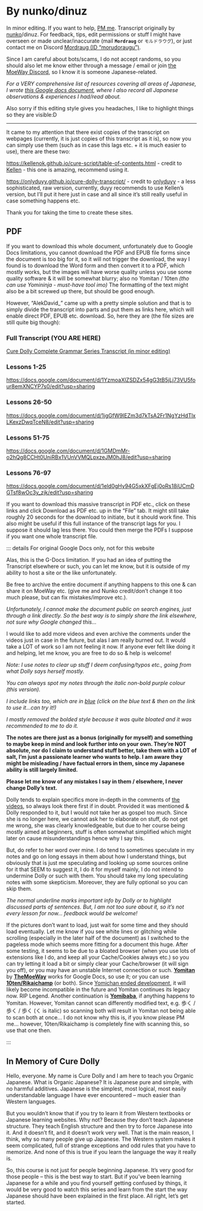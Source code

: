 # By nunko/dinuz

In minor editing. If you want to help, [PM me]('mailto:adokapus@gmail.com'). Transcript originally by [nunko](https://discord.com/users/367391904343523339)/dinuz.
For feedback, tips, edit permissions or stuff I might have overseen or made unclear/inaccurate (mail <code>**Mordraug**</code> or `モルドラウグ`), or just contact me on Discord [Mordraug (ID “morudoraugu”)](https://discord.com/users/501133947044888605).  

Since I am careful about bots/scams, I do not accept randoms, so you should also let me know either through a message / email or join [the MoeWay Discord](https://discord.gg/zf3QTdsD), so I know it is someone Japanese-related.

*For a VERY comprehensive list of resources covering all areas of Japanese, I wrote [this Google docs document](https://docs.google.com/document/d/1kxYa53a2UjnpMZyHdU-YNuctkq6wHT3cJ00Z5poj2hY/edit#), where I also record all Japanese observations & experiences I had/read about.*

Also sorry if this editing style gives you headaches, I like to highlight things so they are visible:D

---

It came to my attention that there exist copies of the transcript on webpages (currently, it is just copies of this transcript as it is), so now you can simply use them (such as in case this lags etc. + it is much easier to use), there are these two:

https://kellenok.github.io/cure-script/table-of-contents.html - credit to [Kellen](https://bento.me/kln) - this one is amazing, recommend using it.

https://onlyduyy.github.io/cure-dolly-transcript/ - credit to [onlyduyy](http://discordapp.com/users/1033545096286720102) - a less sophisticated, raw version, currently, duyy recommends to use Kellen’s version, but I’ll put it here just in case and all since it’s still really useful in case something happens etc.

Thank you for taking the time to create these sites.

## PDF

If you want to download this whole document, unfortunately due to Google Docs limitations, you cannot download the PDF and EPUB file forms since the document is too big for it, so it will not trigger the download, the way I found is to download the Word form and then convert it to a PDF, which mostly works, but the images will have worse quality unless you use some quality software & it will be somewhat blurry; also no Yomitan / 10ten *(tho can use Yomininja - must-have tool imo)*
The formatting of the text might also be a bit screwed up there, but should be good enough.

However, “AlekDavid_” came up with a pretty simple solution and that is to simply divide the transcript into parts and put them as links here, which will enable direct PDF, EPUB etc. download.
So, here they are (the file sizes are still quite big though):

### Full Transcript (YOU ARE HERE)

[Cure Dolly Complete Grammar Series Transcript (in minor editing)](https://docs.google.com/document/d/1XpuXerkGU8waJ4DPDNJA4bGeqOvM-csXjTe57iHARHc/)

### Lessons 1-25

https://docs.google.com/document/d/1YzmoaXlZSDZx54gG3tB5jLj73VU5four8emXNCYP7s0/edit?usp=sharing

### Lessons 26-50

https://docs.google.com/document/d/1jgGfW9IEZm3d7kTsA2Fr1NgYzHdTlxLKexzDwqTceN8/edit?usp=sharing

### Lessons 51-75

https://docs.google.com/document/d/1GMDmMr-o2hQg8CCHt0UniRBx1VUnVVMQLpxzeJM0hJ8/edit?usp=sharing

### Lessons 76-97

https://docs.google.com/document/d/1eld0gHy94G5xkXFgEj0oRs18iUCmDGTsf8wOc3y_zjk/edit?usp=sharing

If you want to download this massive transcript in PDF etc., click on these links and click Download as PDF etc. up in the “File” tab. It might still take roughly 20 seconds for the download to initiate, but it should work fine. This also might be useful if this full instance of the transcript lags for you. I suppose it should lag less there. You could then merge the PDFs I suppose if you want one whole transcript file.

::: details For original Google Docs only, not for this website

Alas, this is the G-Docs limitation. If you had an idea of putting the Transcript elsewhere or such, you can let me know, but it is outside of my ability to host a site or the like unfortunately.

Be free to archive the entire document if anything happens to this one & can share it on MoeWay etc. (give me and Nunko credit/don’t change it too much please, but can fix mistakes/improve etc.).

_Unfortunately, I cannot make the document public on search engines, just through a link directly. So the best way is to simply share the link elsewhere, not sure why Google changed this…_

I would like to add more videos and even archive the comments under the videos just in case in the future, but alas I am really burned out. It would take a LOT of work so I am not feeling it now.
If anyone ever felt like doing it and helping, let me know, you are free to do so & help is welcome!

*Note: I use notes to clear up stuff I deem confusing/typos etc., going from what Dolly says herself mostly.*

*You can always spot my notes through the italic non-bold purple colour (this version).*

*I include links too, which are in [blue](https://docs.google.com/document/d/1XpuXerkGU8waJ4DPDNJA4bGeqOvM-csXjTe57iHARHc/) (click on the blue text & then on the link to use it...can try it!)*

*I mostly removed the bolded style because it was quite bloated and it was recommended to me to do it.*

**The notes are there just as a bonus (originally for myself) and something to maybe keep in mind and look further into on your own. They’re NOT absolute, nor do I claim to understand stuff better, take them with a LOT of salt, I’m just a passionate learner who wants to help. I am aware they might be misleading / have factual errors in them, since my Japanese ability is still largely limited.**

**Please let me know of any mistakes I say in them / elsewhere, I never change Dolly’s text.**

Dolly tends to explain specifics more in-depth in the comments of [the videos](https://www.youtube.com/playlist?list=PLg9uYxuZf8x_A-vcqqyOFZu06WlhnypWj), so always look there first if in doubt. Provided it was mentioned & Dolly responded to it, but I would not take her as gospel too much.
Since she is no longer here, we cannot ask her to elaborate on stuff, do not get me wrong, she was clearly knowledgeable, but due to her course being mostly aimed at beginners, stuff is often somewhat simplified which might later on cause misunderstandings hence why I say this.

But, do refer to her word over mine.
I do tend to sometimes speculate in my notes and go on long essays in them about how I understand things, but obviously that is just me speculating and looking up some sources online for it that SEEM to suggest it, I do it for myself mainly, I do not intend to undermine Dolly or such with them. You should take my long speculating notes with some skepticism. Moreover, they are fully optional so you can skip them.

_The normal underline marks important info by Dolly or to highlight discussed parts of sentences. But, I am not too sure about it, so it’s not every lesson for now… feedback would be welcome!_

If the pictures don’t want to load, just wait for some time and they should load eventually.
Let me know if you see white lines or glitching while scrolling (especially in the later half of the document) as I switched to the pageless mode which seems more fitting for a document this huge.
After some testing, it seems to be due to a bloated browser (when you use lots of extensions like I do, and keep all your Cache/Cookies always etc.) so you can try letting it load a bit or simply clear your Cache/browser (it will sign you off), or you may have an unstable Internet connection or such.
[**Yomitan**](https://github.com/themoeway/yomitan) by [**TheMoeWay**](https://learnjapanese.moe/) works for Google Docs, so use it; or you can use [**10ten/Rikaichamp**](https://chrome.google.com/webstore/detail/10ten-japanese-reader-rik/pnmaklegiibbioifkmfkgpfnmdehdfan) (or both).
Since [Yomichan ended development](https://foosoft.net/posts/sunsetting-the-yomichan-project/), it will likely become incompatible in the future and Yomitan continues its legacy now. RIP Legend.  Another continuation is [**Yomibaba**](https://github.com/forsakeninfinity/yomibaba), if anything happens to Yomitan.
However, Yomitan cannot scan differently modified text, e.g. 歩く / 歩く / 歩く (く is italic) so scanning both will result in Yomitan not being able to scan both at once… I do not know why this is, if you know please PM me… however, 10ten/Rikaichamp is completely fine with scanning this, so use that one then.

:::

## In Memory of Cure Dolly

Hello, everyone. My name is Cure Dolly and I am here to teach you Organic Japanese.
What is Organic Japanese? It is Japanese pure and simple, with no harmful additives.
Japanese is the simplest, most logical, most easily understandable language I have ever encountered – much easier than Western languages.

But you wouldn’t know that if you try to learn it from Western textbooks or Japanese learning websites. Why not? Because they don’t teach Japanese structure. They teach English structure and then try to force Japanese into it. And it doesn’t fit, and it doesn’t work very well. That is the main reason, I think, why so many people give up Japanese. The Western system makes it seem complicated, full of strange exceptions and odd rules that you have to memorize. And none of this is true if you learn the language the way it really is.

So, this course is not just for people beginning Japanese. It’s very good for those people – this is the best way to start. But if you’ve been learning Japanese for a while and you find yourself getting confused by things, it would be very good to watch this series and learn from the start the way Japanese should have been explained in the first place. All right, let’s get started.